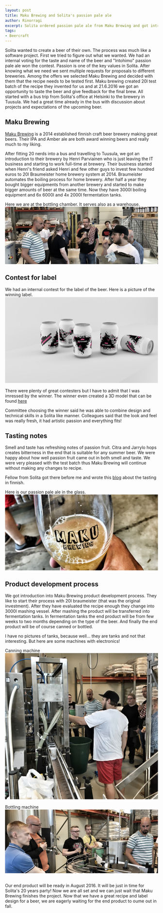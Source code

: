```yaml
---
layout: post
title: Maku Brewing and Solita's passion pale ale
author: Rinorragi
excerpt: Solita ordered passion pale ale from Maku Brewing and got introduction to their craftmenship
tags: 
- Beercraft
---
```

Solita wanted to create a beer of their own. The process was much like a software project. First we tried to figure out what we wanted. We had an internal voting for the taste and name of the beer and "Intohimo" passion pale ale won the contest. Passion is one of the key values in Solita. After knowing what we need we sent multiple requests for proposals to different breweries. Among the offers we selected Maku Brewing and decided with them that the recipe needs to be tested first. Maku brewing created 20l test batch of the recipe they invented for us and at 21.6.2016 we got an opportunity to taste the beer and give feedback for the final brew. All started with a bus trip from Solita's office at Helsinki to the brewery in Tuusula. We had a great time already in the bus with discussion about projects and expectations of the upcoming beer. 

## Maku Brewing

[Maku Brewing](http://www.makubrewing.com/) is a 2014 established finnish craft beer brewery making great beers. Their IPA and Amber ale are both award winning beers and really much to my liking. 

After fitting 20 nerds into a bus and travelling to Tuusula, we got an introduction to their brewery by Henri Parviainen who is just leaving the IT business and starting to work full-time at brewery. Their business started when Henri's friend asked Henri and few other guys to invest few hundred euros to 20l Braumeister home brewery system at 2014. Braumeister automates the boiling process for home brewery. After half a year they bought bigger equipments from another brewery and started to make bigger amounts of beer at the same time. Now they have 3000l boiling equipment and 6x 6000l and 4x 2000l fermentation tanks. 

Here we are at the bottling chamber. It serves also as a warehouse. 
![Tools](/img/hello-beercraft/the_people.jpg)

## Contest for label 

We had an internal contest for the label of the beer. Here is a picture of the winning label. 
![Tools](/img/hello-beercraft/intohimo.png)

There were plenty of great contesters but I have to admit that I was imressed by the winner. The winner even created a 3D model that can be found [here](http://dev.makarainen.org/intohimo/)

Committee choosing the winner said he was able to combine design and technical skills in a Solita like manner. Colleagues said that the look and feel was really fresh, it had artistic passion and everything fits!

## Tasting notes

Smell and taste has refreshing notes of passion fruit. Citra and Jarrylo hops creates bitterness in the end that is suitable for any summer beer. We were happy about how well passion fruit came out in both smell and taste. We were very pleased with the test batch thus Maku Brewing will continue without making any changes to recipe. 

Fellow from Solita got there before me and wrote this [blog](http://tuopillinen.blogspot.fi/2016/06/pieni-yritysvierailu-maku-brewingille.html) about the tasting in finnish. 

Here is our passion pale ale in the glass. 
![Tools](/img/hello-beercraft/glass_of_beer.jpg)

## Product development process

We got introduction into Maku Brewing product development process. They like to start their process with 20l braumeister (that was the original investment). After they have evaluated the recipe enough they change into 3000l mashing vessel. After mashing the product will be transferred into fermentation tanks. In fermentation tanks the end product will be from few weeks to two months depending on the type of the beer. And finally the end product will be of course canned or bottled.

I have no pictures of tanks, because well... they are tanks and not that interesting. But here are some machines with electronics! 

Canning machine 
![Tools](/img/hello-beercraft/canning_machine_2.jpg)

Bottling machine
![Tools](/img/hello-beercraft/bottling_machine.jpg)

## 

Our end product will be ready in August 2016. It will be just in time for Solita's 20 years party! Now we are all set and we can just wait that Maku Brewing finishes the project. Now that we have a great recipe and label design for a beer, we are eagerly waiting for the end product to oume out in fall. 